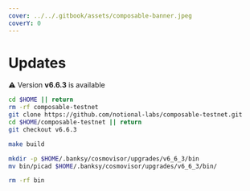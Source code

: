 ```yaml
---
cover: ../../.gitbook/assets/composable-banner.jpeg
coverY: 0
---
```


# Updates

⚠️ Version **v6.6.3** is available

```bash
cd $HOME || return
rm -rf composable-testnet
git clone https://github.com/notional-labs/composable-testnet.git
cd $HOME/composable-testnet || return
git checkout v6.6.3

make build

mkdir -p $HOME/.banksy/cosmovisor/upgrades/v6_6_3/bin
mv bin/picad $HOME/.banksy/cosmovisor/upgrades/v6_6_3/bin/

rm -rf bin
```
